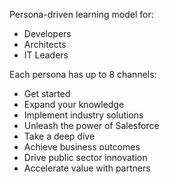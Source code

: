 Persona-driven learning model for:
* Developers
* Architects
* IT Leaders

Each persona has up to 8 channels:
* Get started
* Expand your knowledge
* Implement industry solutions
* Unleash the power of Salesforce
* Take a deep dive
* Achieve business outcomes
* Drive public sector innovation
* Accelerate value with partners
